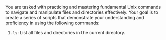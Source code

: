 You are tasked with practicing and mastering fundamental Unix commands to navigate and
manipulate files and directories effectively. Your goal is to create a series of scripts that
demonstrate your understanding and proficiency in using the following commands:

1. `ls`: List all files and directories in the current directory.

